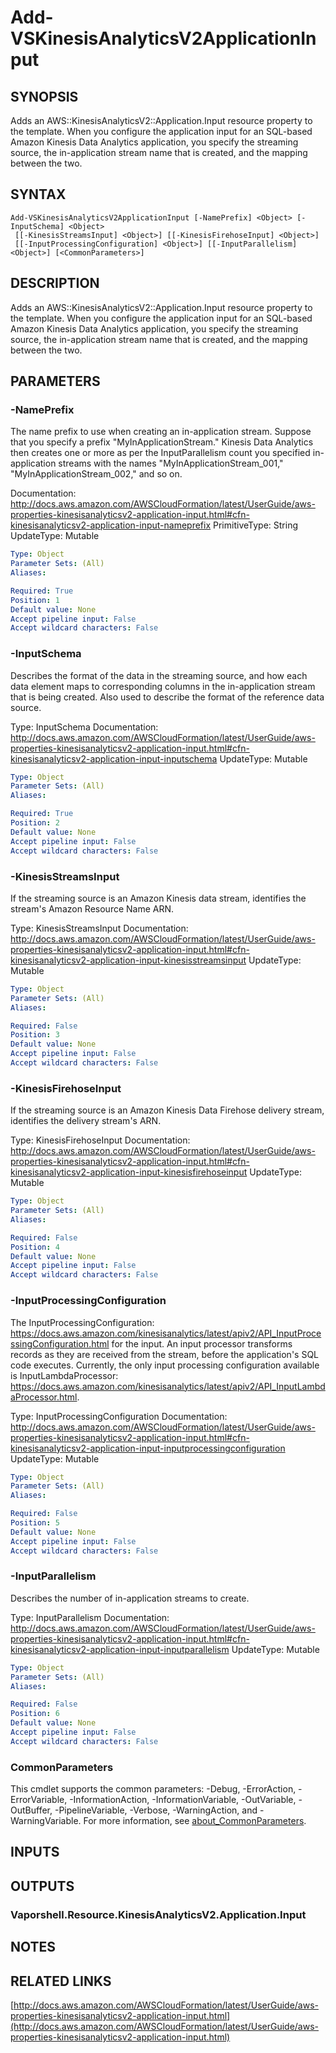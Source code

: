 # Add-VSKinesisAnalyticsV2ApplicationInput

## SYNOPSIS
Adds an AWS::KinesisAnalyticsV2::Application.Input resource property to the template.
When you configure the application input for an SQL-based Amazon Kinesis Data Analytics application, you specify the streaming source, the in-application stream name that is created, and the mapping between the two.

## SYNTAX

```
Add-VSKinesisAnalyticsV2ApplicationInput [-NamePrefix] <Object> [-InputSchema] <Object>
 [[-KinesisStreamsInput] <Object>] [[-KinesisFirehoseInput] <Object>]
 [[-InputProcessingConfiguration] <Object>] [[-InputParallelism] <Object>] [<CommonParameters>]
```

## DESCRIPTION
Adds an AWS::KinesisAnalyticsV2::Application.Input resource property to the template.
When you configure the application input for an SQL-based Amazon Kinesis Data Analytics application, you specify the streaming source, the in-application stream name that is created, and the mapping between the two.

## PARAMETERS

### -NamePrefix
The name prefix to use when creating an in-application stream.
Suppose that you specify a prefix "MyInApplicationStream." Kinesis Data Analytics then creates one or more as per the InputParallelism count you specified in-application streams with the names "MyInApplicationStream_001," "MyInApplicationStream_002," and so on.

Documentation: http://docs.aws.amazon.com/AWSCloudFormation/latest/UserGuide/aws-properties-kinesisanalyticsv2-application-input.html#cfn-kinesisanalyticsv2-application-input-nameprefix
PrimitiveType: String
UpdateType: Mutable

```yaml
Type: Object
Parameter Sets: (All)
Aliases:

Required: True
Position: 1
Default value: None
Accept pipeline input: False
Accept wildcard characters: False
```

### -InputSchema
Describes the format of the data in the streaming source, and how each data element maps to corresponding columns in the in-application stream that is being created.
Also used to describe the format of the reference data source.

Type: InputSchema
Documentation: http://docs.aws.amazon.com/AWSCloudFormation/latest/UserGuide/aws-properties-kinesisanalyticsv2-application-input.html#cfn-kinesisanalyticsv2-application-input-inputschema
UpdateType: Mutable

```yaml
Type: Object
Parameter Sets: (All)
Aliases:

Required: True
Position: 2
Default value: None
Accept pipeline input: False
Accept wildcard characters: False
```

### -KinesisStreamsInput
If the streaming source is an Amazon Kinesis data stream, identifies the stream's Amazon Resource Name ARN.

Type: KinesisStreamsInput
Documentation: http://docs.aws.amazon.com/AWSCloudFormation/latest/UserGuide/aws-properties-kinesisanalyticsv2-application-input.html#cfn-kinesisanalyticsv2-application-input-kinesisstreamsinput
UpdateType: Mutable

```yaml
Type: Object
Parameter Sets: (All)
Aliases:

Required: False
Position: 3
Default value: None
Accept pipeline input: False
Accept wildcard characters: False
```

### -KinesisFirehoseInput
If the streaming source is an Amazon Kinesis Data Firehose delivery stream, identifies the delivery stream's ARN.

Type: KinesisFirehoseInput
Documentation: http://docs.aws.amazon.com/AWSCloudFormation/latest/UserGuide/aws-properties-kinesisanalyticsv2-application-input.html#cfn-kinesisanalyticsv2-application-input-kinesisfirehoseinput
UpdateType: Mutable

```yaml
Type: Object
Parameter Sets: (All)
Aliases:

Required: False
Position: 4
Default value: None
Accept pipeline input: False
Accept wildcard characters: False
```

### -InputProcessingConfiguration
The InputProcessingConfiguration: https://docs.aws.amazon.com/kinesisanalytics/latest/apiv2/API_InputProcessingConfiguration.html for the input.
An input processor transforms records as they are received from the stream, before the application's SQL code executes.
Currently, the only input processing configuration available is InputLambdaProcessor: https://docs.aws.amazon.com/kinesisanalytics/latest/apiv2/API_InputLambdaProcessor.html.

Type: InputProcessingConfiguration
Documentation: http://docs.aws.amazon.com/AWSCloudFormation/latest/UserGuide/aws-properties-kinesisanalyticsv2-application-input.html#cfn-kinesisanalyticsv2-application-input-inputprocessingconfiguration
UpdateType: Mutable

```yaml
Type: Object
Parameter Sets: (All)
Aliases:

Required: False
Position: 5
Default value: None
Accept pipeline input: False
Accept wildcard characters: False
```

### -InputParallelism
Describes the number of in-application streams to create.

Type: InputParallelism
Documentation: http://docs.aws.amazon.com/AWSCloudFormation/latest/UserGuide/aws-properties-kinesisanalyticsv2-application-input.html#cfn-kinesisanalyticsv2-application-input-inputparallelism
UpdateType: Mutable

```yaml
Type: Object
Parameter Sets: (All)
Aliases:

Required: False
Position: 6
Default value: None
Accept pipeline input: False
Accept wildcard characters: False
```

### CommonParameters
This cmdlet supports the common parameters: -Debug, -ErrorAction, -ErrorVariable, -InformationAction, -InformationVariable, -OutVariable, -OutBuffer, -PipelineVariable, -Verbose, -WarningAction, and -WarningVariable. For more information, see [about_CommonParameters](http://go.microsoft.com/fwlink/?LinkID=113216).

## INPUTS

## OUTPUTS

### Vaporshell.Resource.KinesisAnalyticsV2.Application.Input
## NOTES

## RELATED LINKS

[http://docs.aws.amazon.com/AWSCloudFormation/latest/UserGuide/aws-properties-kinesisanalyticsv2-application-input.html](http://docs.aws.amazon.com/AWSCloudFormation/latest/UserGuide/aws-properties-kinesisanalyticsv2-application-input.html)

